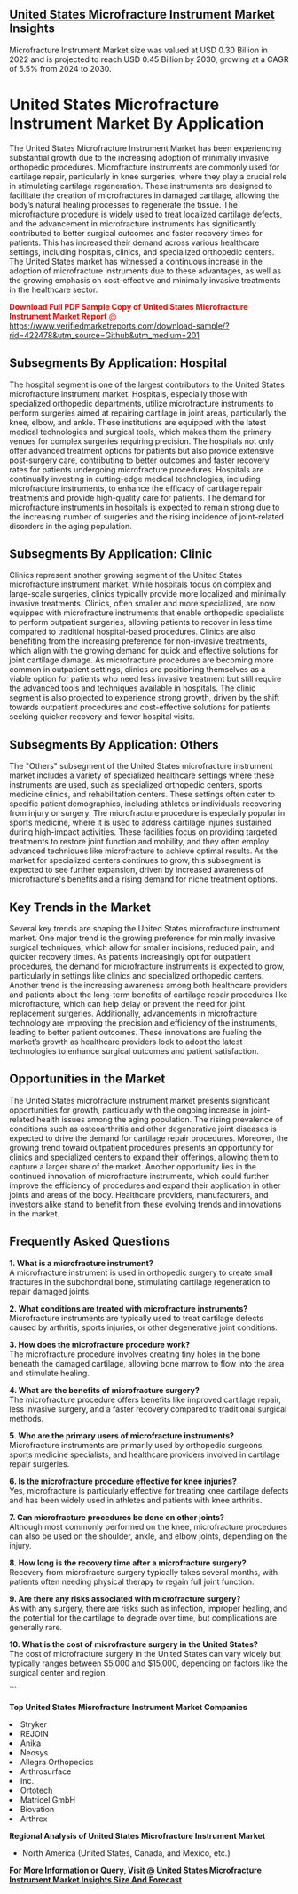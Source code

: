 <h2><a href="https://www.verifiedmarketreports.com/download-sample/?rid=422478&amp;utm_source=Github&amp;utm_medium=201" target="_blank">United States Microfracture Instrument Market</a> Insights</h2><p>Microfracture Instrument Market size was valued at USD 0.30 Billion in 2022 and is projected to reach USD 0.45 Billion by 2030, growing at a CAGR of 5.5% from 2024 to 2030.</p><p><h1>United States Microfracture Instrument Market By Application</h1><p>The United States Microfracture Instrument Market has been experiencing substantial growth due to the increasing adoption of minimally invasive orthopedic procedures. Microfracture instruments are commonly used for cartilage repair, particularly in knee surgeries, where they play a crucial role in stimulating cartilage regeneration. These instruments are designed to facilitate the creation of microfractures in damaged cartilage, allowing the body’s natural healing processes to regenerate the tissue. The microfracture procedure is widely used to treat localized cartilage defects, and the advancement in microfracture instruments has significantly contributed to better surgical outcomes and faster recovery times for patients. This has increased their demand across various healthcare settings, including hospitals, clinics, and specialized orthopedic centers. The United States market has witnessed a continuous increase in the adoption of microfracture instruments due to these advantages, as well as the growing emphasis on cost-effective and minimally invasive treatments in the healthcare sector. <p><span class=""><span style="color: #ff0000;"><strong>Download Full PDF Sample Copy of United States Microfracture Instrument Market Report</strong> @ </span><a href="https://www.verifiedmarketreports.com/download-sample/?rid=422478&amp;utm_source=Github&amp;utm_medium=201" target="_blank">https://www.verifiedmarketreports.com/download-sample/?rid=422478&amp;utm_source=Github&amp;utm_medium=201</a></span></p></p><h2>Subsegments By Application: Hospital</h2><p>The hospital segment is one of the largest contributors to the United States microfracture instrument market. Hospitals, especially those with specialized orthopedic departments, utilize microfracture instruments to perform surgeries aimed at repairing cartilage in joint areas, particularly the knee, elbow, and ankle. These institutions are equipped with the latest medical technologies and surgical tools, which makes them the primary venues for complex surgeries requiring precision. The hospitals not only offer advanced treatment options for patients but also provide extensive post-surgery care, contributing to better outcomes and faster recovery rates for patients undergoing microfracture procedures. Hospitals are continually investing in cutting-edge medical technologies, including microfracture instruments, to enhance the efficacy of cartilage repair treatments and provide high-quality care for patients. The demand for microfracture instruments in hospitals is expected to remain strong due to the increasing number of surgeries and the rising incidence of joint-related disorders in the aging population.<h2>Subsegments By Application: Clinic</h2><p>Clinics represent another growing segment of the United States microfracture instrument market. While hospitals focus on complex and large-scale surgeries, clinics typically provide more localized and minimally invasive treatments. Clinics, often smaller and more specialized, are now equipped with microfracture instruments that enable orthopedic specialists to perform outpatient surgeries, allowing patients to recover in less time compared to traditional hospital-based procedures. Clinics are also benefiting from the increasing preference for non-invasive treatments, which align with the growing demand for quick and effective solutions for joint cartilage damage. As microfracture procedures are becoming more common in outpatient settings, clinics are positioning themselves as a viable option for patients who need less invasive treatment but still require the advanced tools and techniques available in hospitals. The clinic segment is also projected to experience strong growth, driven by the shift towards outpatient procedures and cost-effective solutions for patients seeking quicker recovery and fewer hospital visits.<h2>Subsegments By Application: Others</h2><p>The "Others" subsegment of the United States microfracture instrument market includes a variety of specialized healthcare settings where these instruments are used, such as specialized orthopedic centers, sports medicine clinics, and rehabilitation centers. These settings often cater to specific patient demographics, including athletes or individuals recovering from injury or surgery. The microfracture procedure is especially popular in sports medicine, where it is used to address cartilage injuries sustained during high-impact activities. These facilities focus on providing targeted treatments to restore joint function and mobility, and they often employ advanced techniques like microfracture to achieve optimal results. As the market for specialized centers continues to grow, this subsegment is expected to see further expansion, driven by increased awareness of microfracture's benefits and a rising demand for niche treatment options.<h2>Key Trends in the Market</h2><p>Several key trends are shaping the United States microfracture instrument market. One major trend is the growing preference for minimally invasive surgical techniques, which allow for smaller incisions, reduced pain, and quicker recovery times. As patients increasingly opt for outpatient procedures, the demand for microfracture instruments is expected to grow, particularly in settings like clinics and specialized orthopedic centers. Another trend is the increasing awareness among both healthcare providers and patients about the long-term benefits of cartilage repair procedures like microfracture, which can help delay or prevent the need for joint replacement surgeries. Additionally, advancements in microfracture technology are improving the precision and efficiency of the instruments, leading to better patient outcomes. These innovations are fueling the market’s growth as healthcare providers look to adopt the latest technologies to enhance surgical outcomes and patient satisfaction.<h2>Opportunities in the Market</h2><p>The United States microfracture instrument market presents significant opportunities for growth, particularly with the ongoing increase in joint-related health issues among the aging population. The rising prevalence of conditions such as osteoarthritis and other degenerative joint diseases is expected to drive the demand for cartilage repair procedures. Moreover, the growing trend toward outpatient procedures presents an opportunity for clinics and specialized centers to expand their offerings, allowing them to capture a larger share of the market. Another opportunity lies in the continued innovation of microfracture instruments, which could further improve the efficiency of procedures and expand their application in other joints and areas of the body. Healthcare providers, manufacturers, and investors alike stand to benefit from these evolving trends and innovations in the market.<h2>Frequently Asked Questions</h2><p><strong>1. What is a microfracture instrument?</strong><br> A microfracture instrument is used in orthopedic surgery to create small fractures in the subchondral bone, stimulating cartilage regeneration to repair damaged joints.</p><p><strong>2. What conditions are treated with microfracture instruments?</strong><br> Microfracture instruments are typically used to treat cartilage defects caused by arthritis, sports injuries, or other degenerative joint conditions.</p><p><strong>3. How does the microfracture procedure work?</strong><br> The microfracture procedure involves creating tiny holes in the bone beneath the damaged cartilage, allowing bone marrow to flow into the area and stimulate healing.</p><p><strong>4. What are the benefits of microfracture surgery?</strong><br> The microfracture procedure offers benefits like improved cartilage repair, less invasive surgery, and a faster recovery compared to traditional surgical methods.</p><p><strong>5. Who are the primary users of microfracture instruments?</strong><br> Microfracture instruments are primarily used by orthopedic surgeons, sports medicine specialists, and healthcare providers involved in cartilage repair surgeries.</p><p><strong>6. Is the microfracture procedure effective for knee injuries?</strong><br> Yes, microfracture is particularly effective for treating knee cartilage defects and has been widely used in athletes and patients with knee arthritis.</p><p><strong>7. Can microfracture procedures be done on other joints?</strong><br> Although most commonly performed on the knee, microfracture procedures can also be used on the shoulder, ankle, and elbow joints, depending on the injury.</p><p><strong>8. How long is the recovery time after a microfracture surgery?</strong><br> Recovery from microfracture surgery typically takes several months, with patients often needing physical therapy to regain full joint function.</p><p><strong>9. Are there any risks associated with microfracture surgery?</strong><br> As with any surgery, there are risks such as infection, improper healing, and the potential for the cartilage to degrade over time, but complications are generally rare.</p><p><strong>10. What is the cost of microfracture surgery in the United States?</strong><br> The cost of microfracture surgery in the United States can vary widely but typically ranges between $5,000 and $15,000, depending on factors like the surgical center and region.</p>```</p><p><strong>Top United States Microfracture Instrument Market Companies</strong></p><div data-test-id=""><p><li>Stryker</li><li> REJOIN</li><li> Anika</li><li> Neosys</li><li> Allegra Orthopedics</li><li> Arthrosurface</li><li> Inc.</li><li> Ortotech</li><li> Matricel GmbH</li><li> Biovation</li><li> Arthrex</li></p><div><strong>Regional Analysis of&nbsp;United States Microfracture Instrument Market</strong></div><ul><li dir="ltr"><p dir="ltr">North America&nbsp;(United States, Canada, and Mexico, etc.)</p></li></ul><p><strong>For More Information or Query, Visit @&nbsp;</strong><strong><a href="https://www.verifiedmarketreports.com/product/microfracture-instrument-market/?utm_source=Github&amp;utm_medium=201" target="_blank">United States Microfracture Instrument Market Insights Size And Forecast</a></strong></p></div>
